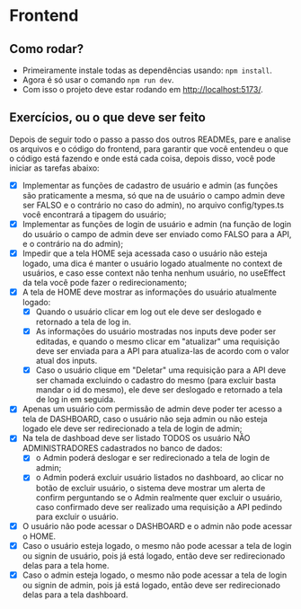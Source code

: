 # Frontend

## Como rodar?
- Primeiramente instale todas as dependências usando: ```npm install```.
- Agora é só usar o comando ```npm run dev```.
- Com isso o projeto deve estar rodando em [http://localhost:5173/](http://localhost:5173/).

## Exercícios, ou o que deve ser feito
Depois de seguir todo o passo a passo dos outros READMEs, pare e analise os arquivos e o código do frontend, para garantir que você entendeu o que o código está fazendo e onde está cada coisa, depois disso, você pode iniciar as tarefas abaixo:
- [x] Implementar as funções de cadastro de usuário e admin (as funções são praticamente a mesma, só que na de usuário o campo admin deve ser FALSO e o contrário no caso do admin), no arquivo config/types.ts você encontrará a tipagem do usuário;
- [x] Implementar as funções de login de usuário e admin (na função de login do usuário o campo de admin deve ser enviado como FALSO para a API, e o contrário na do admin);
- [x] Impedir que a tela HOME seja acessada caso o usuário não esteja logado, uma dica é manter o usuário logado atualmente no context de usuários, e caso esse context não tenha nenhum usuário, no useEffect da tela você pode fazer o redirecionamento;
- [x] A tela de HOME deve mostrar as informações do usuário atualmente logado:
  - [x] Quando o usuário clicar em log out ele deve ser deslogado e retornado a tela de log in.
  - [x] As informações do usuário mostradas nos inputs deve poder ser editadas, e quando o mesmo clicar em "atualizar" uma requisição deve ser enviada para a API para atualiza-las de acordo com o valor atual dos inputs.
  - [x] Caso o usuário clique em "Deletar" uma requisição para a API deve ser chamada excluindo o cadastro do mesmo (para excluir basta mandar o id do mesmo), ele deve ser deslogado e retornado a tela de log in em seguida.
- [x] Apenas um usuário com permissão de admin deve poder ter acesso a tela de DASHBOARD, caso o usuário não seja admin ou não esteja logado ele deve ser redirecionado a tela de login de admin;
- [x] Na tela de dashboad deve ser listado TODOS os usuário NÃO ADMINISTRADORES cadastrados no banco de dados:
  - [x] o Admin poderá deslogar e ser redirecionado a tela de login de admin;
  - [x] o Admin poderá excluir usuário listados no dashboard, ao clicar no botão de excluir usuário, o sistema deve mostrar um alerta de confirm perguntando se o Admin realmente quer excluir o usuário, caso confirmado deve ser realizado uma requisição a API pedindo para excluir o usuário.
- [x] O usuário não pode acessar o DASHBOARD e o admin não pode acessar o HOME.
- [x] Caso o usuário esteja logado, o mesmo não pode acessar a tela de login ou signin de usuário, pois já está logado, então deve ser redirecionado delas para a tela home.
- [x] Caso o admin esteja logado, o mesmo não pode acessar a tela de login ou signin de admin, pois já está logado, então deve ser redirecionado delas para a tela dashboard.
